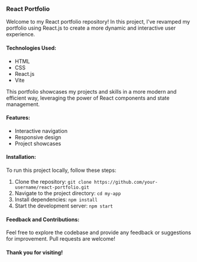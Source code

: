 ### React Portfolio

Welcome to my React portfolio repository! In this project, I've revamped my portfolio using React.js to create a more dynamic and interactive user experience.

#### Technologies Used:

- HTML
- CSS
- React.js
- Vite

This portfolio showcases my projects and skills in a more modern and efficient way, leveraging the power of React components and state management.

#### Features:

- Interactive navigation
- Responsive design
- Project showcases

#### Installation:

To run this project locally, follow these steps:

1. Clone the repository: `git clone https://github.com/your-username/react-portfolio.git`
2. Navigate to the project directory: `cd my-app`
3. Install dependencies: `npm install`
4. Start the development server: `npm start`

#### Feedback and Contributions:

Feel free to explore the codebase and provide any feedback or suggestions for improvement. Pull requests are welcome!

#### Thank you for visiting!


